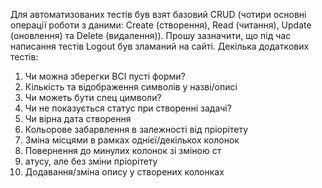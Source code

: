 Для автоматизованих тестів був взят базовий CRUD (чотири основні операції роботи з даними: Create (створення), Read (читання), Update (оновлення) та Delete (видалення)). 
Прошу зазначити, що під час написання тестів Logout був зламаний на сайті.
Декілька додаткових тестів:
1. Чи можна зберегки ВСІ пусті форми?
2. Кількість та відображення символів у назві/описі
3. Чи можеть бути спец цимволи?
4. Чи не показується статус при створенні задачі?
5. Чи вірна дата створення
6. Кольорове забарвлення в залежності від пріорітету
7. Зміна місцями в рамках однієї/декількох колонок
8. Повернення до минулих колонок зі зміною ст
9. атусу, але без зміни пріорітету
10. Додавання/зміна опису у створених колонках
